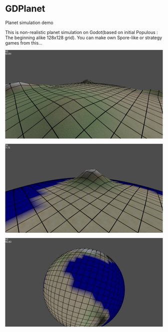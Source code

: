# GDPlanet
Planet simulation demo

This is non-realistic planet simulation on Godot(based on initial Populous : The beginning alike 128x128 grid).
You can make own Spore-like or strategy games from this...

![Alt text](https://github.com/Chaosus/GDPlanet/blob/master/screenshots/1.png)

![Alt text](https://github.com/Chaosus/GDPlanet/blob/master/screenshots/2.png)

![Alt text](https://github.com/Chaosus/GDPlanet/blob/master/screenshots/3.png)
